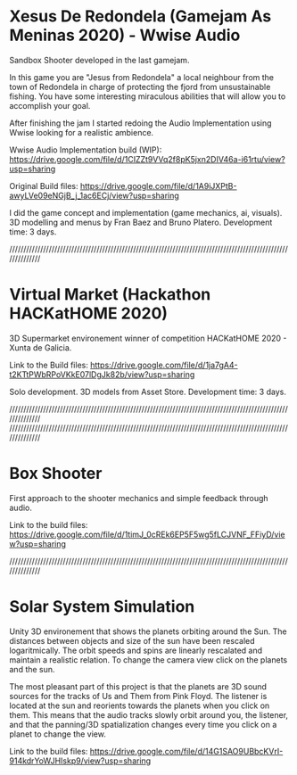 # Xesus De Redondela (Gamejam As Meninas 2020) - Wwise Audio

Sandbox Shooter developed in the last gamejam.

In this game you are "Jesus from Redondela" a local neighbour from the town of Redondela in charge of protecting the fjord from unsustainable fishing. You have some interesting miraculous abilities that will allow you to accomplish your goal.

After finishing the jam I started redoing the Audio Implementation using Wwise looking for a realistic ambience.

Wwise Audio Implementation build (WIP): https://drive.google.com/file/d/1CIZZt9VVq2f8pK5jxn2DIV46a-i61rtu/view?usp=sharing

Original Build files: https://drive.google.com/file/d/1A9iJXPtB-awyLVe09eNGjB_j_1ac6ECj/view?usp=sharing

I did the game concept and implementation (game mechanics, ai, visuals). 3D modelling and menus by Fran Baez and Bruno Platero.
Development time: 3 days.

//////////////////////////////////////////////////////////////////////////////////////////////////////////////

# Virtual Market (Hackathon HACKatHOME 2020)

3D Supermarket environement winner of competition HACKatHOME 2020 -  Xunta de Galicia.

Link to the Build files: https://drive.google.com/file/d/1ja7gA4-t2KTtPWbRPoVKkE07lDgJk82b/view?usp=sharing

Solo development.
3D models from Asset Store.
Development time: 3 days.


//////////////////////////////////////////////////////////////////////////////////////////////////////////////
//////////////////////////////////////////////////////////////////////////////////////////////////////////////

# Box Shooter

First approach to the shooter mechanics and simple feedback through audio.

Link to the build files: https://drive.google.com/file/d/1timJ_0cREk6EP5F5wg5fLCJVNF_FFiyD/view?usp=sharing

//////////////////////////////////////////////////////////////////////////////////////////////////////////////

# Solar System Simulation

Unity 3D environement that shows the planets orbiting around the Sun. The distances between objects and size of the sun have been rescaled logaritmically. The orbit speeds and spins are linearly rescalated and maintain a realistic relation. To change the camera view click on the planets and the sun. 

The most pleasant part of this project is that the planets are 3D sound sources for the tracks of Us and Them from Pink Floyd. The listener is located at the sun and reorients towards the planets when you click on them. This means that the audio tracks slowly orbit around you, the listener, and that the panning/3D spatialization changes every time you click on a planet to change the view.

Link to the build files: https://drive.google.com/file/d/14G1SAO9UBbcKVrI-914kdrYoWJHIskp9/view?usp=sharing
